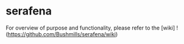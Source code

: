 # serafena
For overview of purpose and functionality, please refer to the
[wiki] !(https://github.com/Bushmills/serafena/wiki)
